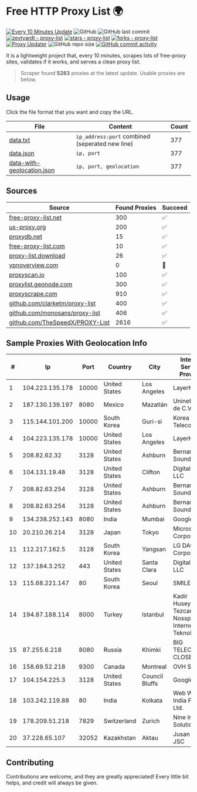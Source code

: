 
# Free HTTP Proxy List 🌍

[![Every 10 Minutes Update](https://github.com/mertguvencli/http-proxy-list/actions/workflows/main.yml/badge.svg?branch=main)](https://github.com/mertguvencli/http-proxy-list/actions/workflows/main.yml)
![GitHub](https://img.shields.io/github/license/mertguvencli/http-proxy-list)
![GitHub last commit](https://img.shields.io/github/last-commit/mertguvencli/http-proxy-list)
[![zevtyardt - proxy-list](https://img.shields.io/static/v1?label=zevtyardt&message=proxy-list&color=blue&logo=github)](https://github.com/zevtyardt/proxy-list "Go to GitHub repo")
[![stars - proxy-list](https://img.shields.io/github/stars/zevtyardt/proxy-list?style=social)](https://github.com/zevtyardt/proxy-list)
[![forks - proxy-list](https://img.shields.io/github/forks/zevtyardt/proxy-list?style=social)](https://github.com/zevtyardt/proxy-list)
[![Proxy Updater](https://github.com/zevtyardt/proxy-list/workflows/Proxy%20Updater/badge.svg)](https://github.com/zevtyardt/proxy-list/actions?query=workflow:"Proxy+Updater")
![GitHub repo size](https://img.shields.io/github/repo-size/zevtyardt/proxy-list)
[![GitHub commit activity](https://img.shields.io/github/commit-activity/m/zevtyardt/proxy-list?logo=commits)](https://github.com/zevtyardt/proxy-list/commits/main)

It is a lightweight project that, every 10 minutes, scrapes lots of free-proxy sites, validates if it works, and serves a clean proxy list.

> Scraper found **5283** proxies at the latest update. Usable proxies are below.

## Usage

Click the file format that you want and copy the URL.

|File|Content|Count|
|----|-------|-----|
|[data.txt](https://raw.githubusercontent.com/mertguvencli/http-proxy-list/main/proxy-list/data.txt)|`ip_address:port` combined (seperated new line)|377|
|[data.json](https://raw.githubusercontent.com/mertguvencli/http-proxy-list/main/proxy-list/data.json)|`ip, port`|377|
|[data-with-geolocation.json](https://raw.githubusercontent.com/mertguvencli/http-proxy-list/main/proxy-list/data-with-geolocation.json)|`ip, port, geolocation`|377|

## Sources

|Source|Found Proxies|Succeed|
|------|-------------|-------|
|[free-proxy-list.net](https://free-proxy-list.net)|300|✅|
|[us-proxy.org](https://www.us-proxy.org)|200|✅|
|[proxydb.net](http://proxydb.net)|15|✅|
|[free-proxy-list.com](https://free-proxy-list.com/?page=&port=&type%5B%5D=http&type%5B%5D=https&up_time=0&search=Search)|10|✅|
|[proxy-list.download](https://www.proxy-list.download/HTTP)|26|✅|
|[vpnoverview.com](https://vpnoverview.com/privacy/anonymous-browsing/free-proxy-servers)|0|🚫|
|[proxyscan.io](https://www.proxyscan.io)|100|✅|
|[proxylist.geonode.com](https://proxylist.geonode.com/api/proxy-list?limit=300&page=1&sort_by=lastChecked&sort_type=desc&protocols=http,https)|300|✅|
|[proxyscrape.com](https://api.proxyscrape.com/v2/?request=displayproxies&protocol=http&timeout=10000&country=all&ssl=all&anonymity=all)|910|✅|
|[github.com/clarketm/proxy-list](https://raw.githubusercontent.com/clarketm/proxy-list/master/proxy-list-raw.txt)|400|✅|
|[github.com/monosans/proxy-list](https://raw.githubusercontent.com/monosans/proxy-list/main/proxies/http.txt)|406|✅|
|[github.com/TheSpeedX/PROXY-List](https://raw.githubusercontent.com/TheSpeedX/PROXY-List/master/http.txt)|2616|✅|


## Sample Proxies With Geolocation Info

|#|Ip|Port|Country|City|Internet Service Provider|
|-|--|----|-------|----|-------------------------|
|1|104.223.135.178|10000|United States|Los Angeles|LayerHost|
|2|187.130.139.197|8080|Mexico|Mazatlán|Uninet S.A. de C.V.|
|3|115.144.101.200|10000|South Korea|Guri-si|Korea Telecom|
|4|104.223.135.178|10000|United States|Los Angeles|LayerHost|
|5|208.82.62.32|3128|United States|Ashburn|Bernardi Sounds|
|6|104.131.19.48|3128|United States|Clifton|DigitalOcean, LLC|
|7|208.82.63.254|3128|United States|Ashburn|Bernardi Sounds|
|8|208.82.63.254|3128|United States|Ashburn|Bernardi Sounds|
|9|134.238.252.143|8080|India|Mumbai|Google LLC|
|10|20.210.26.214|3128|Japan|Tokyo|Microsoft Corporation|
|11|112.217.162.5|3128|South Korea|Yangsan|LG DACOM Corporation|
|12|137.184.3.252|443|United States|Santa Clara|DigitalOcean, LLC|
|13|115.68.221.147|80|South Korea|Seoul|SMILESERV|
|14|194.87.188.114|8000|Turkey|Istanbul|Kadir Huseyin Tezcan Nosspeed Internet Teknolojileri|
|15|87.255.6.218|8080|Russia|Khimki|BIG TELECOM CLOSED JSC|
|16|158.69.52.218|9300|Canada|Montreal|OVH SAS|
|17|104.154.225.3|3128|United States|Council Bluffs|Google LLC|
|18|103.242.119.88|80|India|Kolkata|Web Werks India Pvt. Ltd.|
|19|178.209.51.218|7829|Switzerland|Zurich|Nine Internet Solutions AG|
|20|37.228.65.107|32052|Kazakhstan|Aktau|Jusan Mobile JSC|



## Contributing

Contributions are welcome, and they are greatly appreciated! Every
little bit helps, and credit will always be given.

